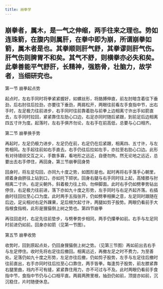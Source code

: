 ```yaml
---
title: 崩拳学
---
```


## 崩拳者，属木，是一气之伸缩，两手往来之理也。势如连珠箭，在腹内则属肝，在拳中即为崩，所谓崩拳如箭，属木者是也。其拳顺则肝气舒，其拳谬则肝气伤。肝气伤则脾胃不和矣。其气不舒，则横拳亦必失和矣。此拳善能平气舒肝，长精神，强筋骨，壮脑力，故学者，当细研究也。

 

第一节 崩拳起点势

 

起点时，左右手同时将拳紧紧握好，如螺丝形，将胳膊伸直，前左肘暗含着往下垂劲，后右肘往后拉劲，亦要往下垂劲，两肩松开，两眼往前看左手食指中节，出右手时，左足极力往前进步，右手同时往前靠着肋与前拳上边相离寸许出手如箭直去，左手同时拉回，紧紧靠住左肋心口边，右足亦同时随后紧跟，到前足后边相离四五寸许为度。起落时，左右手俱齐勿论，左右手在前高低，总要与心口相齐。

 

第二节 崩拳换手势

 

再起时，左足仍极力进步，左足仍在前，右足仍在后紧跟，相离四、五寸许，与左势相同。左手起往前如右手直去。右手仍往后拉如左手，亦拉至右肋心口边。此形有对待错综交互之义，手数多寡，看地形之远近，自便勿拘。然无论地之远近，总要出去右手停住，再回身。第三节崩拳回身势

 

回身时，将左足勾回，亦同九十度之势，如图形是也。起时再将右手落手心朝里，顺着身由脐往上钻到口，亦如托下颏状。回身右腿与右手同时往上起，高矮膝与肘相离二寸许。右足尖朝外，斜着极力往上仰。勿伸脚面。此时右手仍如劈拳势钻出停住，右足极力往前进，落下亦如九十度之形势，左手同时与右足齐起齐落。右插曲时往回拉至心口为度。此时两手五指张开，仍如劈拳相撕之意，左足同时跟随在后边，足尖相对右足外踝果，足后根欠起寸许，两腿如剪子股势。两眼仍看前手大指根食指梢，此形是狸猫倒上树之势也。第四节崩拳

 

再往回走时，右足先往前垫步，与劈拳势步相同，两手仍攥拳如前。右手与左足同时前进仍如前。回身亦如箭（见第一节图）。

 

第五节 崩拳收势

 

收势时，回到原起点处，仍回身狸猫倒上树之势。（见第三节图）再如前出去右手与左足停住。收时先将右足往后撤回。相离远近，再撤左足之时不费力，为至善处。足落仍如九十度之形势，左足亦往后撤，仍如剪子股势，左手与左足往后撤时往前直出，右手亦同时往后拉至心口靠住，两手皆拳。每逢剪子股势，前左膝紧靠右腿里曲，裆内不可有缝，紧紧靠住用力，亦不可过与不及。此时两眼仍看前手食指中节，食指中节仍与心口相平直。两肩两胯里根，抽劲仍如前，顶提亦如前，沉沉稳住，片时随便休息。

 
##
